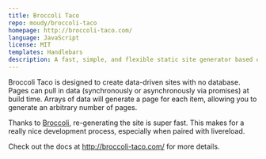 ```yaml
---
title: Broccoli Taco
repo: moudy/broccoli-taco
homepage: http://broccoli-taco.com/
language: JavaScript
license: MIT
templates: Handlebars
description: A fast, simple, and flexible static site generator based on Broccoli.
---
```


Broccoli Taco is designed to create data-driven sites with no database. Pages can pull in data (synchronously or asynchronously via promises) at build time. Arrays of data will generate a page for each item, allowing you to generate an arbitrary number of pages.

Thanks to [Broccoli](https://github.com/broccolijs/broccoli), re-generating the site is super fast. This makes for a really nice development process, especially when paired with livereload.

Check out the docs at http://broccoli-taco.com/ for more details.
